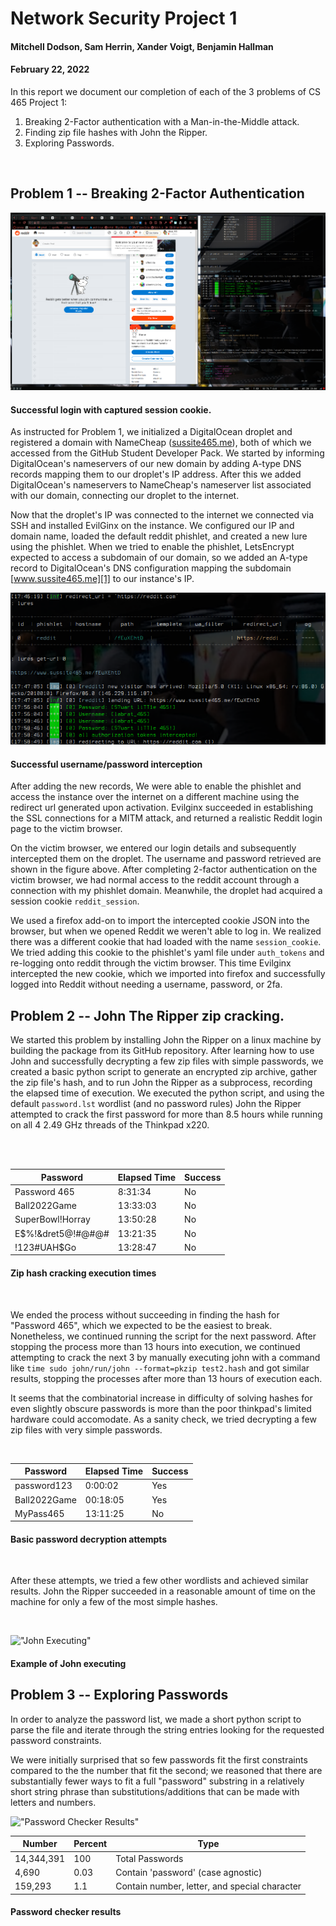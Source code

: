 #  Network Security Project 1
#### Mitchell Dodson, Sam Herrin, Xander Voigt, Benjamin Hallman

#### February 22, 2022

In this report we document our completion of each of the 3 problems
of CS 465 Project 1:

1. Breaking 2-Factor authentication with a Man-in-the-Middle attack.
2. Finding zip file hashes with John the Ripper.
3. Exploring Passwords.

<br/>

## Problem 1 -- Breaking 2-Factor Authentication

!["Successful Reddit Login"](./media/reddit-sucess.png "Successful Reddit Login")

#### Successful login with captured session cookie.

As instructed for Problem 1, we initialized a DigitalOcean droplet
and registered a domain with NameCheap ([sussite465.me][1]), both of
which we accessed from the GitHub Student Developer Pack. We started
by informing DigitalOcean's nameservers of our new domain by adding
A-type DNS records mapping them to our droplet's IP address. After
this we added DigitalOcean's nameservers to NameCheap's nameserver
list associated with our domain, connecting our droplet to the
internet.

Now that the droplet's IP was connected to the internet we connected
via SSH and installed EvilGinx on the instance. We configured our IP
and domain name, loaded the default reddit phishlet, and created a
new lure using the phishlet. When we tried to enable the phishlet,
LetsEncrypt expected to access a subdomain of our domain, so we added
an A-type record to DigitalOcean's DNS configuration mapping the
subdomain [www.sussite465.me][1] to our instance's IP.

[1]:https://www.sussite.me

!["User and Password Success"](./media/user-pass-success.png "Successful Username and Password interception")
#### Successful username/password interception

After adding the new records, We were able to enable the phishlet and
access the instance over the internet on a different machine using
the redirect url generated upon activation. Evilginx succeeded in
establishing the SSL connections for a MITM attack, and returned a
realistic Reddit login page to the victim browser.

On the victim browser, we entered our login details and subsequently
intercepted them on the droplet. The username and password retrieved
are shown in the figure above. After completing 2-factor
authentication on the victim browser, we had normal access to the
reddit account through a connection with my phishlet domain.
Meanwhile, the droplet had acquired a session cookie ```reddit_session```.

We used a firefox add-on to import the intercepted cookie JSON into
the browser, but when we opened Reddit we weren't able to log in. We
realized there was a different cookie that had loaded with the name
```session_cookie```. We tried adding this cookie to the phishlet's
yaml file under ```auth_tokens``` and re-logging onto reddit through
the victim browser. This time Evilginx intercepted the new cookie,
which we imported into firefox and successfully logged into Reddit
without needing a username, password, or 2fa.

## Problem 2 -- John The Ripper zip cracking.

We started this problem by installing John the Ripper on a linux
machine by building the package from its GitHub repository. After
learning how to use John and successfully decrypting a few zip files
with simple passwords, we created a basic python script to generate
an encrypted zip archive, gather the zip file's hash, and to run John
the Ripper as a subprocess, recording the elapsed time of execution.
We executed the python script, and using the default ```password.lst```
wordlist (and no password rules) John the Ripper attempted to crack
the first password for more than 8.5 hours while running on all 4
2.49 GHz threads of the Thinkpad x220.

<br/>
<br/>

| Password | Elapsed Time | Success |
|--------------|-----------|------------|
| Password 465 | 8:31:34 | No |
| Ball2022Game | 13:33:03 | No |
| SuperBowl!Horray | 13:50:28 | No |
| E$%!&dret5@!#@#@# | 13:21:35 | No |
| !123#UAH$Go | 13:28:47 | No |

#### Zip hash cracking execution times

<br/>

We ended the process without succeeding in finding the hash for
"Password 465", which we expected to be the easiest to break.
Nonetheless, we continued running the script for the next password.
After stopping the process more than 13 hours into execution, we
continued attempting to crack the next 3 by manually executing
john with a command like ```time sudo john/run/john --format=pkzip test2.hash```
and got similar results, stopping the processes after more than 13
hours of execution each.

It seems that the combinatorial increase in difficulty of solving
hashes for even slightly obscure passwords is more than the poor
thinkpad's limited hardware could accomodate. As a sanity check,
we tried decrypting a few zip files with very simple passwords.

<br/>

| Password | Elapsed Time | Success |
|--------------|-----------|------------|
| password123 | 0:00:02 | Yes |
| Ball2022Game | 00:18:05 | Yes |
| MyPass465 |  13:11:25 | No |

#### Basic password decryption attempts

<br/>

After these attempts, we tried a few other wordlists and achieved
similar results. John the Ripper succeeded in a reasonable amount of
time on the machine for only a few of the most simple hashes.

<br/>

!["John Executing"](./media/john-sample.png "John Executing")
#### Example of John executing

##  Problem 3 -- Exploring Passwords

In order to analyze the password list, we made a short python script
to parse the file and iterate through the string entries looking
for the requested password constraints.

We were initially surprised that so few passwords fit the first
constraints compared to the the number that fit the second; we
reasoned that there are substantially fewer ways to fit a
full "password" substring in a relatively short string phrase than
substitutions/additions that can be made with letters and numbers.

!["Password Checker Results"](./media/password-checker.png "Password Checker Results")

| Number | Percent | Type |
|--------------|-----------|------------|
| 14,344,391 | 100 | Total Passwords |
| 4,690 | 0.03 | Contain 'password' (case agnostic) |
| 159,293 | 1.1 | Contain number, letter, and special character |

#### Password checker results

